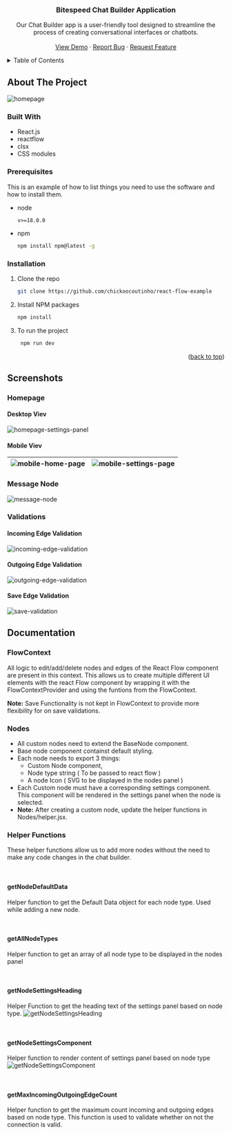 <a name="readme-top"></a>

<!-- PROJECT LOGO -->
<br />
<div align="center">
  <h3 align="center">Bitespeed Chat Builder Application</h3>

  <p align="center">
 Our Chat Builder app is a user-friendly tool designed to streamline the process of creating conversational interfaces or chatbots.
    <br />
    <br />
    <a href="https://boisterous-semifreddo-52bf6e.netlify.app/">View Demo</a>
    ·
    <a href="https://github.com/chickoocoutinho/react-flow-example/issues/new?labels=bug&template=bug-report---.md">Report Bug</a>
    ·
    <a href="https://github.com/chickoocoutinho/react-flow-example/issues/new?labels=enhancement&template=feature-request---.md">Request Feature</a>
  </p>
</div>

<!-- TABLE OF CONTENTS -->
<details>
  <summary>Table of Contents</summary>
  <ol>
    <li>
      <a href="#about-the-project">About The Project</a>
      <ul>
        <li><a href="#built-with">Built With</a></li>
         <li><a href="#prerequisites">Prerequisites</a></li>
        <li><a href="#installation">Installation</a></li>
      </ul>
    </li>
    <li>
      <a href="#screenshots">Screenshots</a>
      <ul>
        <li><a href="#homepage">Home Page</a></li>
        <li><a href="#message-node">Message Node</a></li>
        <li><a href="#validations">Validations</a></li>
      </ul>
    </li>
    <li><a href="#documentation">Documentation</a>
    <ul>
        <li><a href="#flowcontext">FlowContext</a></li>
        <li><a href="#nodes">Nodes</a></li>
        <li><a href="#helper-functions">Helper Functions</a></li>
      </ul>
      </li>

###

  </ol>
</details>

<!-- ABOUT THE PROJECT -->

## About The Project

![homepage](./screenshots/homepage.png)

### Built With

-   React.js
-   reactflow
-   clsx
-   CSS modules

### Prerequisites

This is an example of how to list things you need to use the software and how to install them.

-   node
    ```
    v>=18.0.0
    ```
-   npm
    ```sh
    npm install npm@latest -g
    ```

### Installation

1. Clone the repo
    ```sh
    git clone https://github.com/chickoocoutinho/react-flow-example
    ```
2. Install NPM packages
    ```sh
    npm install
    ```
3. To run the project
    ```sh
     npm run dev
    ```

<p align="right">(<a href="#readme-top">back to top</a>)</p>

<!-- USAGE EXAMPLES -->

## Screenshots

### Homepage

#### Desktop Viev

![homepage-settings-panel](./screenshots/homepage-settings-panel.png)

#### Mobile Viev

| ![mobile-home-page](./screenshots/mobile-home.jpg) | ![mobile-settings-page](./screenshots/mobile-settings.jpg) |
| -------------------------------------------------- | ---------------------------------------------------------- |

### Message Node

![message-node](./screenshots/message-node.png)

### Validations

#### Incoming Edge Validation

![incoming-edge-validation](./screenshots/target-edges-validation.png)

#### Outgoing Edge Validation

![outgoing-edge-validation](./screenshots/source-edges-validation.png)

#### Save Edge Validation

![save-validation](./screenshots/save-validation.png)

## Documentation

### FlowContext

All logic to edit/add/delete nodes and edges of the React Flow component are present in this context. This allows us to create multiple different UI elements with the react Flow component by wrapping it with the FlowContextProvider and using the funtions from the FlowContext.

**Note:** Save Functionality is not kept in FlowContext to provide more flexibility for on save validations.

### Nodes

-   All custom nodes need to extend the BaseNode component.
-   Base node component containst default styling.
-   Each node needs to export 3 things:
    -   Custom Node component,
    -   Node type string ( To be passed to react flow )
    -   A node Icon ( SVG to be displayed in the nodes panel )
-   Each Custom node must have a corresponding settings component. This component will be rendered in the settings panel when the node is selected.
-   **Note:** After creating a custom node, update the helper functions in Nodes/helper.jsx.

### Helper Functions

These helper functions allow us to add more nodes without the need to make any code changes in the chat builder.

<br/>

#### getNodeDefaultData

Helper function to get the Default Data object for each node type. Used while adding a new node.

<br/>

#### getAllNodeTypes

Helper function to get an array of all node type to be displayed in the nodes panel

<br/>

#### getNodeSettingsHeading

Helper Function to get the heading text of the settings panel based on node type.
![getNodeSettingsHeading](./screenshots/settings-panel-heading.png)

<br/>

#### getNodeSettingsComponent

Helper function to render content of settings panel based on node type
![getNodeSettingsComponent](./screenshots/settings-panel-content.png)

<br/>

#### getMaxIncomingOutgoingEdgeCount

Helper function to get the maximum count incoming and outgoing edges based on node type. This function is used to validate whether on not the connection is valid.
